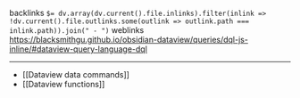 backlinks `$= dv.array(dv.current().file.inlinks).filter(inlink => !dv.current().file.outlinks.some(outlink => outlink.path === inlink.path)).join(" - ")`
weblinks https://blacksmithgu.github.io/obsidian-dataview/queries/dql-js-inline/#dataview-query-language-dql
___
- [[Dataview data commands]]
- [[Dataview functions]]

